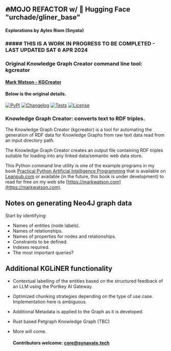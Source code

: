 ## 🔥MOJO REFACTOR w/ 🤗 Hugging Face "urchade/gliner_base" 
#### Explorations by Aylex Riom (Snyata)
###  ##### THIS IS A WORK IN PROGRESS TO BE COMPLETED -  LAST UPDATED SAT 6 APR 2024 ######

### Original Knowledge Graph Creator command line tool: kgcreator
#### [Mark Watson - KGCreator](https://github.com/mark-watson/kgcreator)

#### Below is the original details.
[![PyPI](https://img.shields.io/pypi/v/kgcreator.svg)](https://pypi.org/project/kgcreator/)
[![Changelog](https://img.shields.io/github/v/release/mark-watson/kgcreator?include_prereleases&label=changelog)](https://github.com/mark-watson/kgcreator/releases)
[![Tests](https://github.com/mark-watson/kgcreator/workflows/Test/badge.svg)](https://github.com/mark-watson/kgcreator/actions?query=workflow%3ATest)
[![License](https://img.shields.io/badge/license-Apache%202.0-blue.svg)](https://github.com/mark-watson/kgcreator/blob/master/LICENSE)

### Knowledge Graph Creator: converts text to RDF triples.

The Knowledge Graph Creator (kgcreator) is a tool for automating the generation of RDF data for Knowledge Graphs from raw text data read from an input directory path.

The Knowledge Graph Creator creates an output file containing RDF triples suitable for loading into any linked data/semantic web data store.

This Python command line utility is one of the example programs in my book
[Practical Python Artificial Intelligence Programming](https://leanpub.com/pythonai) that is available on [Leanpub.com](https://leanpub.com/pythonai) or available (in the future, this book is under development) to read for free on my web site [https://markwatson.com](https://markwatson.com).


## Notes on generating Neo4J graph data

Start by identifying:

- Names of entities (node labels).
- Names of relationships.
- Names of properties for nodes and relationships.
- Constraints to be defined.
- Indexes required.
- The most important queries?

## Additional KGLiNER functionality
- Contextual labelling of the entities based on the structured feedback of an LLM using the Portkey AI Gateway.
- Optimized chunking strategies depending on the type of use case. Implementation here is ambiguous.
- Additional Metadata is applied to the Graph as it is developed.
- Rust based Petgraph Knowledge Graph (TBC)
- More will come.

  #### Contributors welcome: core@synavate.tech
